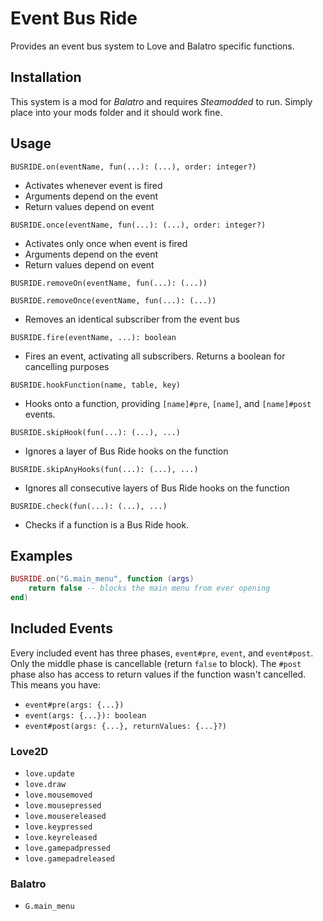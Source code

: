 # Event Bus Ride
Provides an event bus system to Love and Balatro specific functions.

## Installation
This system is a mod for *Balatro* and requires *Steamodded* to run.
Simply place into your mods folder and it should work fine.

## Usage
`BUSRIDE.on(eventName, fun(...): (...), order: integer?)`
- Activates whenever event is fired
- Arguments depend on the event
- Return values depend on event

`BUSRIDE.once(eventName, fun(...): (...), order: integer?)`
- Activates only once when event is fired
- Arguments depend on the event
- Return values depend on event

`BUSRIDE.removeOn(eventName, fun(...): (...))`

`BUSRIDE.removeOnce(eventName, fun(...): (...))`
- Removes an identical subscriber from the event bus

`BUSRIDE.fire(eventName, ...): boolean`
- Fires an event, activating all subscribers. Returns a boolean for cancelling purposes

`BUSRIDE.hookFunction(name, table, key)`
- Hooks onto a function, providing `[name]#pre`, `[name]`, and `[name]#post` events.

`BUSRIDE.skipHook(fun(...): (...), ...)`
- Ignores a layer of Bus Ride hooks on the function

`BUSRIDE.skipAnyHooks(fun(...): (...), ...)`
- Ignores all consecutive layers of Bus Ride hooks on the function

`BUSRIDE.check(fun(...): (...), ...)`
- Checks if a function is a Bus Ride hook.

## Examples
```lua
BUSRIDE.on("G.main_menu", function (args)
    return false -- blocks the main menu from ever opening
end)
```

## Included Events
Every included event has three phases, `event#pre`, `event`, and `event#post`. Only the middle phase is cancellable (return `false` to block).
The `#post` phase also has access to return values if the function wasn't cancelled.
This means you have:
- `event#pre(args: {...})`
- `event(args: {...}): boolean`
- `event#post(args: {...}, returnValues: {...}?)`
### Love2D
- `love.update`
- `love.draw`
- `love.mousemoved`
- `love.mousepressed`
- `love.mousereleased`
- `love.keypressed`
- `love.keyreleased`
- `love.gamepadpressed`
- `love.gamepadreleased`
### Balatro
- `G.main_menu`